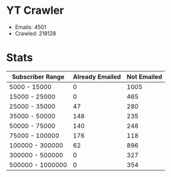 # YT Crawler
- Emails: 4501
- Crawled: 218128

# Stats
| Subscriber Range  | Already Emailed | Not Emailed |
|-------|-------|-------|
| 5000 - 15000 | 0 | 1005 |
| 15000 - 25000 | 0 | 465 |
| 25000 - 35000 | 47 | 280 |
| 35000 - 50000 | 148 | 235 |
| 50000 - 75000 | 140 | 248 |
| 75000 - 100000 | 176 | 118 |
| 100000 - 300000 | 62 | 896 |
| 300000 - 500000 | 0 | 327 |
| 500000 - 1000000 | 0 | 354 |
